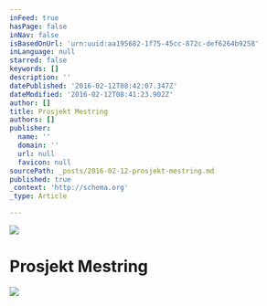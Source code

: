 ```yaml
---
inFeed: true
hasPage: false
inNav: false
isBasedOnUrl: 'urn:uuid:aa195682-1f75-45cc-872c-def6264b9258'
inLanguage: null
starred: false
keywords: []
description: ''
datePublished: '2016-02-12T08:42:07.347Z'
dateModified: '2016-02-12T08:41:23.902Z'
author: []
title: Prosjekt Mestring
authors: []
publisher:
  name: ''
  domain: ''
  url: null
  favicon: null
sourcePath: _posts/2016-02-12-prosjekt-mestring.md
published: true
_context: 'http://schema.org'
_type: Article

---
```

![](https://the-grid-user-content.s3-us-west-2.amazonaws.com/860ff7d9-aaaf-4318-8eab-01865beaed57.jpg)

# Prosjekt Mestring
![](https://the-grid-user-content.s3-us-west-2.amazonaws.com/e3a4e22b-75ca-435d-b59a-e455f5a8abea.png)